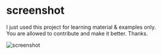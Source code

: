 # screenshot

I just used this project for learning material & examples only. </br>
You are allowed to contribute and make it better. Thanks.

![screenshot](https://user-images.githubusercontent.com/67325041/121114812-74522480-c83e-11eb-8499-87ec422d22d0.png)
